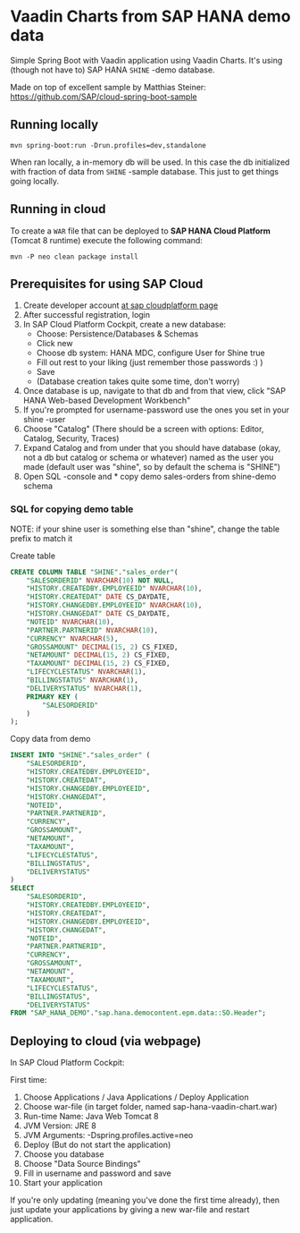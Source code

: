 # Vaadin Charts from SAP HANA demo data

Simple Spring Boot with Vaadin application using Vaadin Charts. It's using (though not have to)
SAP HANA `SHINE` -demo database.

Made on top of excellent sample by Matthias Steiner:
https://github.com/SAP/cloud-spring-boot-sample

## Running locally

``mvn spring-boot:run -Drun.profiles=dev,standalone``

When ran locally, a in-memory db will be used. In this case the db initialized with
fraction of data from  `SHINE` -sample database. This just to get things going locally.

## Running in cloud

To create a `WAR` file that can be deployed to **SAP HANA Cloud Platform** (Tomcat 8 runtime) execute the following command:

``mvn -P neo clean package install``


## Prerequisites for using SAP Cloud

1. Create developer account [at sap cloudplatform page](https://cloudplatform.sap.com/try.html)
2. After successful registration, login
3. In SAP Cloud Platform Cockpit, create a new database:
   * Choose: Persistence/Databases & Schemas
   * Click new
   * Choose db system: HANA MDC, configure User for Shine true
   * Fill out rest to your liking (just remember those passwords :) )
   * Save
   * (Database creation takes quite some time, don't worry)
4. Once database is up, navigate to that db and from that view, click "SAP HANA Web-based Development Workbench"
5. If you're prompted for username-password use the ones you set in your shine -user
6. Choose "Catalog" (There should be a screen with options: Editor, Catalog, Security, Traces)
7. Expand Catalog and from under that you should have database (okay, not a db but catalog or schema or whatever) named as the user you made (default user was "shine", so by default the schema is "SHINE")
8. Open SQL -console and * copy demo sales-orders from shine-demo schema

### SQL for copying demo table

NOTE: if your shine user is something else than "shine", change the table prefix to match it

Create table
```SQL
CREATE COLUMN TABLE "SHINE"."sales_order"(
	"SALESORDERID" NVARCHAR(10) NOT NULL,
	"HISTORY.CREATEDBY.EMPLOYEEID" NVARCHAR(10),
	"HISTORY.CREATEDAT" DATE CS_DAYDATE,
	"HISTORY.CHANGEDBY.EMPLOYEEID" NVARCHAR(10),
	"HISTORY.CHANGEDAT" DATE CS_DAYDATE,
	"NOTEID" NVARCHAR(10),
	"PARTNER.PARTNERID" NVARCHAR(10),
	"CURRENCY" NVARCHAR(5),
	"GROSSAMOUNT" DECIMAL(15, 2) CS_FIXED,
	"NETAMOUNT" DECIMAL(15, 2) CS_FIXED,
	"TAXAMOUNT" DECIMAL(15, 2) CS_FIXED,
	"LIFECYCLESTATUS" NVARCHAR(1),
	"BILLINGSTATUS" NVARCHAR(1),
	"DELIVERYSTATUS" NVARCHAR(1),
	PRIMARY KEY (
		"SALESORDERID"
	)
);
```

Copy data from demo
```SQL
INSERT INTO "SHINE"."sales_order" (
	"SALESORDERID",
	"HISTORY.CREATEDBY.EMPLOYEEID",
	"HISTORY.CREATEDAT",
	"HISTORY.CHANGEDBY.EMPLOYEEID",
	"HISTORY.CHANGEDAT",
	"NOTEID",
	"PARTNER.PARTNERID",
	"CURRENCY",
	"GROSSAMOUNT",
	"NETAMOUNT",
	"TAXAMOUNT",
	"LIFECYCLESTATUS",
	"BILLINGSTATUS",
	"DELIVERYSTATUS"
)
SELECT
	"SALESORDERID",
	"HISTORY.CREATEDBY.EMPLOYEEID",
	"HISTORY.CREATEDAT",
	"HISTORY.CHANGEDBY.EMPLOYEEID",
	"HISTORY.CHANGEDAT",
	"NOTEID",
	"PARTNER.PARTNERID",
	"CURRENCY",
	"GROSSAMOUNT",
	"NETAMOUNT",
	"TAXAMOUNT",
	"LIFECYCLESTATUS",
	"BILLINGSTATUS",
	"DELIVERYSTATUS"
FROM "SAP_HANA_DEMO"."sap.hana.democontent.epm.data::SO.Header";
```


## Deploying to cloud (via webpage)

In SAP Cloud Platform Cockpit:

First time:

1. Choose Applications / Java Applications / Deploy Application
  1. Choose war-file (in target folder, named sap-hana-vaadin-chart.war)
  2. Run-time Name: Java Web Tomcat 8
  3. JVM Version: JRE 8
  4. JVM Arguments: -Dspring.profiles.active=neo
  5. Deploy (But do not start the application)
2. Choose you database
3. Choose "Data Source Bindings"
4. Fill in username and password and save
5. Start your application

If you're only updating (meaning you've done the first time already), then just update your applications by giving a new war-file and restart application.
